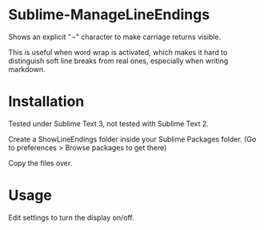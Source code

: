 # Sublime-ManageLineEndings

Shows an explicit "¬" character to make carriage returns visible.

This is useful when word wrap is activated, which makes it hard to distinguish soft line breaks from real ones, especially when writing markdown.

# Installation

Tested under Sublime Text 3, not tested with Sublime Text 2.

Create a ShowLineEndings folder inside your Sublime Packages folder. (Go to preferences > Browse packages to get there)

Copy the files over.

# Usage

Edit settings to turn the display on/off.


